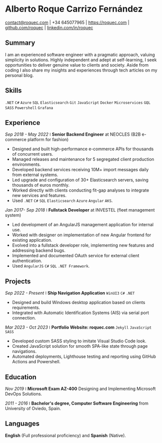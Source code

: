 # Alberto Roque Carrizo Fernández

<div>
  <a href="mailto:contact@roquec.com">contact@roquec.com</a>
  | +34 645077965
  | <a href="https://roquec.com">https://roquec.com</a>
  | <a href="https://github.com/roquec">github.com/roquec</a>
  | <a href="https://www.linkedin.com/in/roquec">linkedin.com/in/roquec</a>
</div>

## Summary

I am an experienced software engineer with a pragmatic approach, valuing simplicity in solutions. Highly independent and adept at self-learning, I seek opportunities to deliver genuine value to clients and society. Aside from coding I also share my insights and experiences through tech articles on my personal blog.

## Skills

`.NET` `C#` `Azure` `SQL` `Elasticsearch` `Git` `JavaScript` `Docker` `Microservices` `GQL` `SASS` `Powershell` `Grafana`

## Experience

_Sep 2018 - May 2022_ ǀ **Senior Backend Engineer** at NEOCLES (B2B e-commerce platform for fashion)

* Designed and built high-performance e-commerce APIs for thousands of concurrent users.
* Managed releases and maintenance for 5 segregated client production environments.
* Developed backend services receiving 10M+ import messages daily from external systems.
* Led upgrade and configuration of 30+ Elasticsearch servers, saving thousands of euros monthly.
* Worked directly with clients conducting fit-gap analyses to integrate new services and features.
* Used `.NET` `C#` `SQL` `Elasticsearch` `Azure` `Angular` `AKS`.

_Jan 2017- Sep 2018_ ǀ **Fullstack Developer** at INVESTEL (fleet management system)

* Led development of an AngularJS management application for internal use.
* Worked with designer on implementation of new Angular frontend for existing application.
* Evolved into a fullstack developer role, implementing new features and addressing backend bugs.
* Implemented and documented OAuth service for external client authentication.
* Used `AngularJS` `C#` `SQL` `.NET Framework`.

## Projects

_Sep 2022 - Present_ ǀ **Ship Navigation Application**  `WinUI3` `C#` `.NET`
* Designed and build Windows desktop application based on clients requirements.
* Integrated with Automatic Identification Systems (AIS) via serial port connection.

_Mar 2023 - Oct 2023_ ǀ **Portfolio Website: roquec.com** `Jekyll` `JavaScript` `SASS`
* Developed custom SASS styling to imitate Visual Studio Code look.
* Created JavaScript solution for smooth SPA-like state through page navigations.
* Automated deployments, Lighthouse testing and reporting using GitHub Actions and Powershell.

## Education

_Nov 2019_ ǀ **Microsoft Exam AZ-400** Designing and Implementing Microsoft DevOps Solutions.

_2011 - 2016_ ǀ **Bachelor's degree, Computer Software Engineering** from University of Oviedo, Spain.

## Languages

**English** (Full professional proficiency) and **Spanish** (Native).